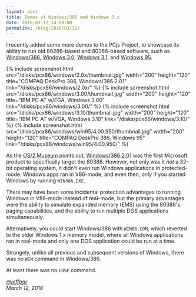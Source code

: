 ```yaml
---
layout: post
title: Demos of Windows/386 and Windows 3.x
date: 2016-03-12 14:00:00
permalink: /blog/2016/03/12/
---
```


I recently added some more demos to the PCjs Project, to showcase its ability to run old 80286-based and
80386-based software, such as [Windows/386](/disks/pcx86/windows/2.0x/), [Windows 3.0](/disks/pcx86/windows/3.00/),
[Windows 3.1](/disks/pcx86/windows/3.10/), and [Windows 95](/disks/pcx86/windows/win95/4.00.950/).

{% include screenshot.html src="/disks/pcx86/windows/2.0x/thumbnail.jpg" width="200" height="120" title="COMPAQ DeskPro 386, Windows/386 2.01" link="/disks/pcx86/windows/2.0x/" %}
{% include screenshot.html src="/disks/pcx86/windows/3.00/thumbnail.jpg" width="200" height="120" title="IBM PC AT w/EGA, Windows 3.00" link="/disks/pcx86/windows/3.00/" %}
{% include screenshot.html src="/disks/pcx86/windows/3.10/thumbnail.jpg" width="200" height="120" title="IBM PC AT w/VGA, Windows 3.10" link="/disks/pcx86/windows/3.10/" %}
{% include screenshot.html src="/disks/pcx86/windows/win95/4.00.950/thumbnail.jpg" width="200" height="120" title="COMPAQ DeskPro 386, Windows 95" link="/disks/pcx86/windows/win95/4.00.950/" %}

As the [OS/2 Museum](http://www.os2museum.com/wp/windows386-2-01/) points out, [Windows/386 2.01](/disks/pcx86/windows/2.0x/)
was the first Microsoft product to specifically target the 80386.  However, not only was it *not* a 32-bit operating
system, it didn't even run Windows applications in protected-mode.  Windows apps ran in V86-mode, and even then, *only*
if you started Windows by running `WIN386.EXE`.

There may have been some incidental protection advantages to running Windows in V86-mode instead of real-mode,
but the primary advantages were the ability to simulate expanded memory (EMS) using the 80386's paging capabilities,
and the ability to run multiple DOS applications simultaneously.

Alternatively, you could start Windows/386 with `WIN86.COM`, which reverted to the older Windows 1.x memory model,
where all Windows applications ran in real-mode and only one DOS application could be run at a time. 

Strangely, unlike all previous and subsequent versions of Windows, there was no `WIN` command in Windows/386.

At least there was no `LOSE` command.

*[@jeffpar](http://twitter.com/jeffpar)*  
*March 12, 2016*
